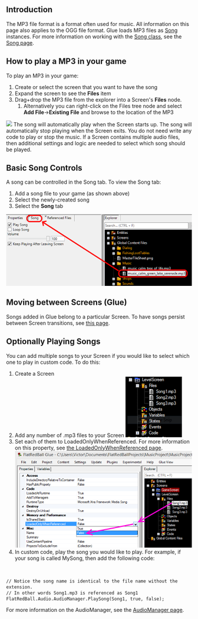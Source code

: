 ## Introduction

The MP3 file format is a format often used for music. All information on this page also applies to the OGG file format. Glue loads MP3 files as [Song](/frb/docs/index.php?title=Microsoft.Xna.Framework.Media.Song "Microsoft.Xna.Framework.Media.Song") instances. For more information on working with the [Song class](/frb/docs/index.php?title=Microsoft.Xna.Framework.Media.Song "Microsoft.Xna.Framework.Media.Song"), see the [Song page](/frb/docs/index.php?title=Microsoft.Xna.Framework.Media.Song "Microsoft.Xna.Framework.Media.Song").

## How to play a MP3 in your game

To play an MP3 in your game:

1.  Create or select the screen that you want to have the song
2.  Expand the screen to see the **Files** item
3.  Drag+drop the MP3 file from the explorer into a Screen's **Files** node.
    1.  Alternatively you can right-click on the Files tree node and select **Add File**-\>**Existing File** and browse to the location of the MP3

[![](/wp-content/uploads/2016/01/2018-06-25_07-42-05.gif)](/wp-content/uploads/2016/01/2018-06-25_07-42-05.gif) The song will automatically play when the Screen starts up. The song will automatically stop playing when the Screen exits. You do not need write any code to play or stop the music. If a Screen contains multiple audio files, then additional settings and logic are needed to select which song should be played.

## 

## Basic Song Controls

A song can be controlled in the Song tab. To view the Song tab:

1.  Add a song file to your game (as shown above)
2.  Select the newly-created song
3.  Select the **Song** tab

![](/media/2020-01-img_5e2b20a46ac51.png)

## Moving between Screens (Glue)

Songs added in Glue belong to a particular Screen. To have songs persist between Screen transitions, see [this page](/documentation/tools/glue-reference/files/glue-reference-files-destroyonunload.md "Glue:Reference:Files:DestroyOnUnload").

## Optionally Playing Songs

You can add multiple songs to your Screen if you would like to select which one to play in custom code. To do this:

1.  Create a Screen
2.  Add any number of .mp3 files to your Screen ![MultipleSongsInScreen.PNG](/media/migrated_media-MultipleSongsInScreen.PNG)
3.  Set each of them to LoadedOnlyWhenReferenced. For more information on this property, see [the LoadedOnlyWhenReferenced page](/frb/docs/index.php?title=Glue:Reference:Files:LoadedOnlyWhenReferenced "Glue:Reference:Files:LoadedOnlyWhenReferenced"). ![SongLoadedOnlyWhenReferenced.png](/media/migrated_media-SongLoadedOnlyWhenReferenced.png)
4.  In custom code, play the song you would like to play. For example, if your song is called MySong, then add the following code:

&nbsp;

    // Notice the song name is identical to the file name without the extension.
    // In other words Song1.mp3 is referenced as Song1
    FlatRedBall.Audio.AudioManager.PlaySong(Song1, true, false);

For more information on the AudioManager, see the [AudioManager page](/frb/docs/index.php?title=FlatRedBall.Audio.AudioManager "FlatRedBall.Audio.AudioManager").
